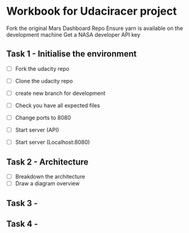  # Workbook for Udaciracer project
 
 Fork the original Mars Dashboard Repo
 Ensure yarn is available on the development machine
 Get a NASA developer API key

## Task 1 - Initialise the environment
- [ ] Fork the udacity repo
- [ ] Clone the udacity repo
- [ ] create new branch for development
- [ ] Check you have all expected files
- [ ] Change ports to 8080
- [ ] Start server (API)
- [ ] Start server (Localhost:8080)







## Task 2 - Architecture
- [ ] Breakdown the architecture
- [ ] Draw a diagram overview

## Task 3 - 

## Task 4 - 
